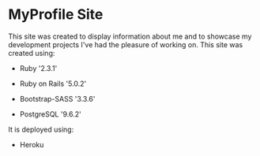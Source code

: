 # MyProfile Site

This site was created to display information about me and to showcase my development projects I've had the pleasure of working on. This site was created using:

* Ruby '2.3.1'

* Ruby on Rails '5.0.2'

* Bootstrap-SASS '3.3.6' 

* PostgreSQL '9.6.2'

It is deployed using:

* Heroku

